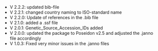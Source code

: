 - V 2.2.2: updated bib-file
- V 2.2.1: changed country naming to ISO-standard name
- V 2.2.0: Update of references in the .bib file
- V 2.1.0: added a .ssf file
- V 2.0.1: Genetic_Source_Accession_IDs added
- V 2.0.0: updated the package to Poseidon v2.5 and adjusted the .janno file accordingly
- V 1.0.3: Fixed very minor issues in the .janno files
